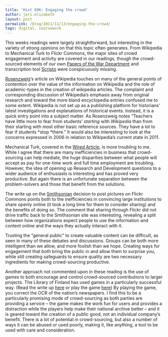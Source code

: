 ```yaml
---
title: 'Hist 696: Engaging the crowd'
author: jeri.elizabeth
layout: post
permalink: /blog/2011/11/13/engaging-the-crowd/
tags: digital, coursework
---
```

This weeks readings were largely straightforward, but interesting in the variety of strong opinions on that this topic often generates. From Wikipedia to Mechanical Turk to Flickr Commons, the major sites of crowd engagement and activity are covered in our readings, though the crowd-sourced elements of our own [Papers of the War Department][1] and transcription tool [Scripto][2] were conspicuously missing.

[Rosenzweig][3]&#8216;s article on Wikipedia touches on many of the general points of contention over the value of the information on Wikipedia and the role of academic-types in the creation of wikipedia articles. The complaint and corresponding discussion of Wikipedia&#8217;s emphasis away from original research and toward the more bland encyclopedia entries confused me to some extent. Wikipedia is not set up as a publishing platform for historians&#8217; latest investigations and explanations of historical events. Instead, it is a quick entry point into a subject matter. As Rosenzweig notes &#8220;Teachers have little more to fear from students&#8217; *starting* with *Wikipedia* than from their starting with most other basic reference sources. They have a lot to fear if students *stop *there.&#8221; It would also be interesting to look at the concerns expressed in 2006 in relation to Wikipedia&#8217;s current state in 2011.

Mechanical Turk, covered in the [Wired Article][4], is more troubling to me. While I agree that there are many inefficiencies in business that crowd-sourcing can help mediate, the huge disparities between what people will accept as pay for one-time work and full time employment are troubling. However, the idea of opening up Research and Development questions to a wider audience of enthusiasts is interesting and has proved very productive. But again there is an unfortunate separation between the problem-solvers and those that benefit from the solutions.

The write up on the [Smithsonian][5] decision to post pictures on Flickr Commons points both to the inefficiencies in convincing large institutions to share openly online (it took a long time for them to consider sharing) and the benefits of doing so. The comment that sharing through Flickr did not drive traffic back to the Smithsonian site was interesting, revealing a split between how organizations expect people to use the information and content online and the ways they actually interact with it.

Trusting the &#8220;general public&#8221; to create valuable content can be difficult, as seen in many of these debates and discussions. Groups can be both more intelligent than we allow, and more foolish than we hope. Creating ways for engagement that both bring the public in and allow them to surprise you, while still creating safeguards to ensure quality are two necessary ingredients for making crowd-sourcing productive.

Another approach not commented upon in these reading is the use of games to both encourage and control crowd-sourced contributions to larger projects. The Library of Finland has used games in a particularly successful way. (Read the write up [here][6] or play the game [here][7]) By playing the game, you correct the OCR of the nation&#8217;s newspapers. I find this to be a particularly promising mode of crowd-sourcing as both parties are providing a service &#8211; the game makes the work fun for users and provides a distraction while the players help make their national archive better &#8211; and it is geared toward the creation of a public good, not an individual company&#8217;s benefit. There is a lot of potential in crowd-sourcing, but also a number of ways it can be abused or used poorly, making it, like anything, a tool to be used with care and consideration.

 [1]: http://wardepartmentpapers.org/
 [2]: http://scripto.org/
 [3]: http://chnm.gmu.edu/essays-on-history-new-media/essays/?essayid=42
 [4]: http://www.wired.com/wired/archive/14.06/crowds.html?pg=3&topic=crowds&topic_set=
 [5]: http://6floors.org/teaching/HIST_696_F11/files/Kalfatovic%2Bet%2Bal%2BFlickr%2BPaper%2BAuthor%2BProofs.pdf
 [6]: http://library.gameology.org/2011/02/13/ocr-correct-good-crowdsourcing/
 [7]: http://www.digitalkoot.fi/en/splash